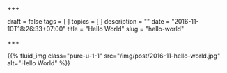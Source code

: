 +++

draft = false
tags = [
]
topics = [
]
description = ""
date = "2016-11-10T18:26:33+07:00"
title = "Hello World"
slug = "hello-world"

+++

{{% fluid_img class="pure-u-1-1" src="/img/post/2016-11-hello-world.jpg" alt="Hello World" %}}
<!--more-->
